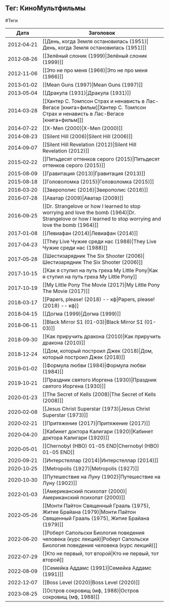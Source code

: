 ## Тег: КиноМультфильмы
#Теги

| Дата | Заголовок |
| --- | --- |
| 2012&#8209;04&#8209;21 | [[День, когда Земля остановилась (1951)\|День, когда Земля остановилась (1951)]] |
| 2012&#8209;08&#8209;26 | [[Зелёный слоник (1999)\|Зелёный слоник (1999)]] |
| 2012&#8209;11&#8209;06 | [[Это не про меня (1966)\|Это не про меня (1966)]] |
| 2013&#8209;01&#8209;02 | [[Mean Guns (1997)\|Mean Guns (1997)]] |
| 2013&#8209;05&#8209;04 | [[Дракула (1931)\|Дракула (1931)]] |
| 2014&#8209;03&#8209;28 | [[Хантер С. Томпсон  Страх и ненависть в Лас-Вегасе [книга+фильм]\|Хантер С. Томпсон  Страх и ненависть в Лас-Вегасе [книга+фильм]]] |
| 2014&#8209;07&#8209;22 | [[X-Men (2000)\|X-Men (2000)]] |
| 2014&#8209;08&#8209;23 | [[Silent Hill (2006)\|Silent Hill (2006)]] |
| 2014&#8209;09&#8209;07 | [[Silent Hill Revelation (2012)\|Silent Hill Revelation (2012)]] |
| 2015&#8209;02&#8209;22 | [[Пятьдесят оттенков серого (2015)\|Пятьдесят оттенков серого (2015)]] |
| 2015&#8209;08&#8209;09 | [[Гравитация (2013)\|Гравитация (2013)]] |
| 2015&#8209;08&#8209;18 | [[Головоломка (2015)\|Головоломка (2015)]] |
| 2016&#8209;03&#8209;20 | [[Зверополис (2016)\|Зверополис (2016)]] |
| 2016&#8209;07&#8209;28 | [[Аватар (2009)\|Аватар (2009)]] |
| 2016&#8209;09&#8209;25 | [[Dr. Strangelove or how I learned to stop worrying and love the bomb (1964)\|Dr. Strangelove or how I learned to stop worrying and love the bomb (1964)]] |
| 2017&#8209;01&#8209;08 | [[Левиафан (2014)\|Левиафан (2014)]] |
| 2017&#8209;04&#8209;23 | [[They Live  Чужие среди нас (1988)\|They Live  Чужие среди нас (1988)]] |
| 2017&#8209;05&#8209;28 | [[Шестизарядник  The Six Shooter (2006)\|Шестизарядник  The Six Shooter (2006)]] |
| 2017&#8209;10&#8209;15 | [[Как я ступил на путь греха My Little Pony\|Как я ступил на путь греха My Little Pony]] |
| 2017&#8209;10&#8209;19 | [[My Little Pony The Movie (2017)\|My Little Pony The Movie (2017)]] |
| 2018&#8209;03&#8209;17 | [[Papers, please! (2018) -- кф\|Papers, please! (2018) -- кф]] |
| 2018&#8209;04&#8209;15 | [[Догма (1999)\|Догма (1999)]] |
| 2018&#8209;06&#8209;11 | [[Black Mirror S1 (01-03)\|Black Mirror S1 (01-03)]] |
| 2018&#8209;09&#8209;30 | [[Как приручить дракона (2010)\|Как приручить дракона (2010)]] |
| 2018&#8209;12&#8209;24 | [[Дом, который построил Джек (2018)\|Дом, который построил Джек (2018)]] |
| 2019&#8209;01&#8209;02 | [[Формула любви (1984)\|Формула любви (1984)]] |
| 2019&#8209;10&#8209;21 | [[Праздник святого Иоргена (1930)\|Праздник святого Иоргена (1930)]] |
| 2020&#8209;01&#8209;23 | [[The Secret of Kells (2008)\|The Secret of Kells (2008)]] |
| 2020&#8209;02&#8209;08 | [[Jesus Christ Superstar (1973)\|Jesus Christ Superstar (1973)]] |
| 2020&#8209;02&#8209;21 | [[Притяжение (2017)\|Притяжение (2017)]] |
| 2020&#8209;04&#8209;20 | [[Кабинет доктора Калигари (1920)\|Кабинет доктора Калигари (1920)]] |
| 2020&#8209;05&#8209;01 | [[Chernobyl (HBO) 01-05 END\|Chernobyl (HBO) 01-05 END]] |
| 2020&#8209;09&#8209;21 | [[Интерстеллар (2014)\|Интерстеллар (2014)]] |
| 2020&#8209;10&#8209;25 | [[Metropolis (1927)\|Metropolis (1927)]] |
| 2020&#8209;10&#8209;30 | [[Путешествие на Луну (1902)\|Путешествие на Луну (1902)]] |
| 2022&#8209;01&#8209;03 | [[Американский психопат (2000)\|Американский психопат (2000)]] |
| 2022&#8209;05&#8209;26 | [[Монти Пайтон Священный Грааль (1975), Житие Брайана (1979)\|Монти Пайтон Священный Грааль (1975), Житие Брайана (1979)]] |
| 2022&#8209;06&#8209;20 | [[Роберт Сапольски  Биология поведения человека (курс лекций)\|Роберт Сапольски  Биология поведения человека (курс лекций)]] |
| 2022&#8209;07&#8209;29 | [[Кто не первый, тот второй\|Кто не первый, тот второй]] |
| 2022&#8209;08&#8209;09 | [[Семейка Аддамс (1991)\|Семейка Аддамс (1991)]] |
| 2022&#8209;12&#8209;07 | [[Boss Level (2020)\|Boss Level (2020)]] |
| 2023&#8209;08&#8209;25 | [[Остров сокровищ (мф, 1988)\|Остров сокровищ (мф, 1988)]] |
